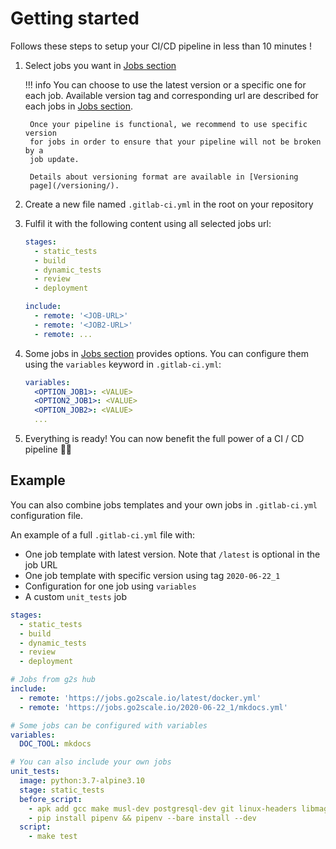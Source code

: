 # Getting started

Follows these steps to setup your CI/CD pipeline in less than 10 minutes !

1. Select jobs you want in [Jobs section](/Jobs/)

    !!! info
        You can choose to use the latest version or a specific one for each
        job. Available version tag and corresponding url are described for each
        jobs in [Jobs section](/Jobs/).

        Once your pipeline is functional, we recommend to use specific version
        for jobs in order to ensure that your pipeline will not be broken by a
        job update.

        Details about versioning format are available in [Versioning
        page](/versioning/).

2. Create a new file named `.gitlab-ci.yml` in the root on your repository
3. Fulfil it with the following content using all selected jobs url:

    ```yaml
    stages:
      - static_tests
      - build
      - dynamic_tests
      - review
      - deployment

    include:
      - remote: '<JOB-URL>'
      - remote: '<JOB2-URL>'
      - remote: ...
    ```

3. Some jobs in [Jobs section](/Jobs/) provides options. You can configure them
   using the `variables` keyword in `.gitlab-ci.yml`:

    ```yaml
    variables:
      <OPTION_JOB1>: <VALUE>
      <OPTION2_JOB1>: <VALUE>
      <OPTION_JOB2>: <VALUE>
      ...
    ```

4. Everything is ready! You can now benefit the full power of a CI / CD
   pipeline 🎉🚀

## Example

You can also combine jobs templates and your own jobs in `.gitlab-ci.yml`
configuration file.

An example of a full `.gitlab-ci.yml` file with:

* One job template with latest version. Note that `/latest` is optional in the
  job URL
* One job template with specific version using tag `2020-06-22_1`
* Configuration for one job using `variables`
* A custom `unit_tests` job

``` yaml
stages:
  - static_tests
  - build
  - dynamic_tests
  - review
  - deployment

# Jobs from g2s hub
include:
  - remote: 'https://jobs.go2scale.io/latest/docker.yml'
  - remote: 'https://jobs.go2scale.io/2020-06-22_1/mkdocs.yml'

# Some jobs can be configured with variables
variables:
  DOC_TOOL: mkdocs

# You can also include your own jobs
unit_tests:
  image: python:3.7-alpine3.10
  stage: static_tests
  before_script:
    - apk add gcc make musl-dev postgresql-dev git linux-headers libmagic jpeg-dev zlib-dev
    - pip install pipenv && pipenv --bare install --dev
  script:
    - make test
```

<!--

TODO: Check what to do about it. Should we require a standard template and put
configuration doc here ?






## Global configuration

In your Gitlab 🦊 project, your configuration is defined in `.gitlab-ci.yml`
file. If it doesn't exist, create it.

Go2Scale templates needs some global variables, defined at root level
of `.gitlab-ci.yml`:

* `BOT_USER_ID`: ID of your bot user
* `TEMPLATE_REPO_URL`: URL of template repository. If you don't use custom templates, use `gitlab.com/go2scale/templates.git`

Example of declaration in `.gitlab-ci.yml` file:

``` yaml
variables:
  # Go2Scale global variables
  BOT_USER_ID: '5097980'
  TEMPLATES_REPO_URL: 'gitlab.com/go2scale/templates.git'
```

Additionally, you have to decalare secrets variables
([how to do it ?](https://docs.gitlab.com/ee/ci/variables/#creating-a-custom-environment-variable))
in project (or supergroup) CI/CD settings:

* `DOCKER_AUTH_CONFIG`: docker auth configuration (*given by Go2Scale*) to access images
* `BOT_TOKEN`: secret token of bot user to interact with Gitlab API

### Optional configuration

If you want to use custom template repo with a restricted access add
these variables. Note that **SECRET** variables must be declared in
CI/CD settings and never in clear text in `.gitlab-ci.yml`:

* `TEMPLATES_REPO_USER`: user name to with at least read access to repository
* **SECRET** `TEMPLATES_REPO_PASSWORD`: password (or token) with at least read access to templates repository

-->
